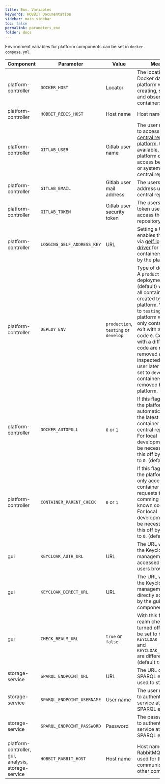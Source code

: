 ```yaml
---
title: Env. Variables
keywords: HOBBIT Documentation
sidebar: main_sidebar
toc: false
permalink: parameters_env
folder: docs
---
```


Environment variables for platform components can be set in `docker-compose.yml`.

| Component | Parameter | Value | Meaning |
|--|--|--|--|
| platform-controller | `DOCKER_HOST` | Locator | The location of the Docker daemon the platform will use for creating, stopping and observing containers. |
| platform-controller | `HOBBIT_REDIS_HOST` | Host name | Host name of Redis. |
| platform-controller | `GITLAB_USER` | Gitlab user name | The user name used to access the [central repo of the platform](http://git.project-hobbit.eu). If it is not available, the local platform can not access benchmarks or systems from the central repository. |
| platform-controller | `GITLAB_EMAIL` | Gitlab user mail address | The users mail address used in the central repository. |
| platform-controller | `GITLAB_TOKEN` | Gitlab user security token | The users security token used to access the central repository. |
| platform-controller | `LOGGING_GELF_ADDRESS_KEY`| URL | Setting a URL enables the logging via [gelf logging driver](https://docs.docker.com/engine/admin/logging/overview/) for all containers created by the platform. |
| platform-controller | `DEPLOY_ENV` | `production`, `testing` or `develop` | Type of deployment. A `production` deployment (default) will remove all containers created by the platform. When set to `testing` the platform will remove only containers that exit with an exit code `0`. Components with a different exit code are not removed and can be inspected by the user later on. When set to `develop` no containers will be removed by the platform. |
| platform-controller | `DOCKER_AUTOPULL` | `0` or `1` | If this flag is set to `1` the platform will automatically pull the latest image of a container from the central repository. For local development, it may be necessary to turn this off by setting it to `0`. (default `1`) |
| platform-controller | `CONTAINER_PARENT_CHECK` | `0` or `1` | If this flag is set to `1` the platform will only accept container creation requests that are comming from known containers. For local development, it may be necessary to turn this off by setting it to `0`. (default `1`) |
| gui | `KEYCLOAK_AUTH_URL` | URL | The URL with which the Keycloak user management can be accessed from the users browser. |
| gui | `KEYCLOAK_DIRECT_URL` | URL | The URL with which the Keycloak user management can be directly accessed by the gui component. |
| gui | `CHECK_REALM_URL` | `true` or `false`| With this flag, the realm check can be turned off. It has to be set to `false` if the `KEYCLOAK_AUTH_URL` and `KEYCLOAK_DIRECT_URL` are different. (default `true`) |
| storage-service| `SPARQL_ENDPOINT_URL` | URL | The URL of the SPARQL endpoint used to store data. |
| storage-service| `SPARQL_ENDPOINT_USERNAME` | User name | The user name used to authenticate the service at the SPARQL endpoint. |
| storage-service| `SPARQL_ENDPOINT_PASSWORD` | Password | The password used to authenticate the service at the SPARQL endpoint. |
| platform-controller, gui, analysis, storage-service | `HOBBIT_RABBIT_HOST` | Host name | Host name of the RabbitMQ broker used for the communication with other components. |
